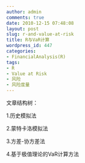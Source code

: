 ```yaml
---
author: admin
comments: true
date: 2010-12-15 07:48:08
layout: post
slug: r-and-value-at-risk
title: R与VaR计算
wordpress_id: 447
categories:
- FinancialAnalysis(R)
tags:
- R
- Value at Risk
- 风险
- 风险度量
---
```


文章结构树：

1.历史模拟法

2.蒙特卡洛模拟法

3.方差-协方差法

4.基于极值理论的VaR计算方法
